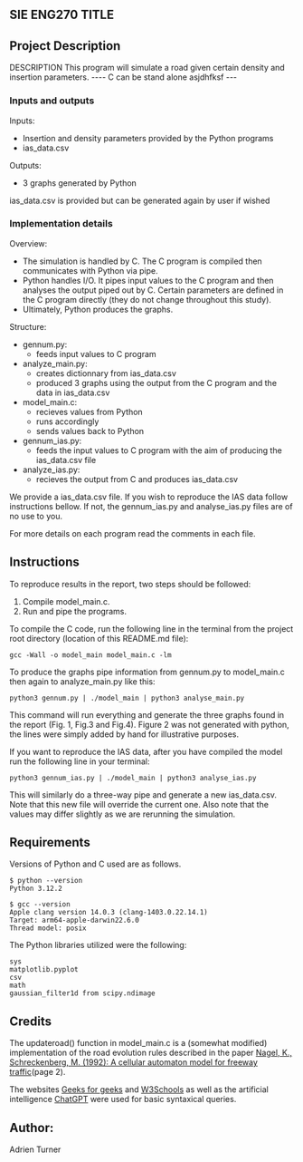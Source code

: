 ## SIE ENG270 TITLE

## Project Description

DESCRIPTION
This program will simulate a road given certain density and insertion parameters.
---- C can be stand alone asjdhfksf ---

### Inputs and outputs

Inputs:
- Insertion and density parameters provided by the Python programs
- ias_data.csv

Outputs:
- 3 graphs generated by Python

ias_data.csv is provided but can be generated again by user if wished

### Implementation details

Overview:
- The simulation is handled by C. The C program is compiled then communicates with Python via pipe.
- Python handles I/O. It pipes input values to the C program and then analyses the output piped out by C. Certain parameters are defined in the C program directly (they do not change throughout this study).
- Ultimately, Python produces the graphs.

Structure:
- gennum.py:
    - feeds input values to C program
- analyze_main.py:
    - creates dictionnary from ias_data.csv
    - produced 3 graphs using the output from the C program and the data in ias_data.csv
- model_main.c:
    - recieves values from Python
    - runs accordingly
    - sends values back to Python
- gennum_ias.py:
    - feeds the input values to C program with the aim of producing the ias_data.csv file
- analyze_ias.py:
    - recieves the output from C and produces ias_data.csv

We provide a ias_data.csv file. If you wish to reproduce the IAS data follow instructions bellow. If not, the gennum_ias.py and analyse_ias.py files are of no use to you.

For more details on each program read the comments in each file.

## Instructions

To reproduce results in the report, two steps should be followed:

1. Compile model_main.c.
2. Run and pipe the programs.

To compile the C code, run the following line in the terminal from the project root directory (location of this README.md file):
```
gcc -Wall -o model_main model_main.c -lm    
```

To produce the graphs pipe information from gennum.py to model_main.c then again to analyze_main.py like this:
```
python3 gennum.py | ./model_main | python3 analyse_main.py
```
This command will run everything and generate the three graphs found in the report (Fig. 1, Fig.3 and Fig.4). Figure 2 was not generated with python, the lines were simply added by hand for illustrative purposes.

If you want to reproduce the IAS data, after you have compiled the model run the following line in your terminal:
```
python3 gennum_ias.py | ./model_main | python3 analyse_ias.py
```
This will similarly do a three-way pipe and generate a new ias_data.csv.
Note that this new file will override the current one. Also note that the values may differ slightly as we are rerunning the simulation.

## Requirements

Versions of Python and C used are as follows. 
```
$ python --version
Python 3.12.2

$ gcc --version
Apple clang version 14.0.3 (clang-1403.0.22.14.1)
Target: arm64-apple-darwin22.6.0
Thread model: posix
```

The Python libraries utilized were the following:
``` 
sys
matplotlib.pyplot
csv
math
gaussian_filter1d from scipy.ndimage
```

## Credits

The updateroad() function in model_main.c is a (somewhat modified) implementation of the road evolution rules described in the paper [Nagel, K., Schreckenberg, M. (1992): A cellular automaton model for freeway traffic](https://www.researchgate.net/publication/263504490_A_cellular_automaton_model_for_freeway_traffic)(page 2).

The websites [Geeks for geeks](https://www.geeksforgeeks.org/) and [W3Schools](https://www.w3schools.com/) as well as the artificial intelligence [ChatGPT](https://chatgpt.com/) were used for basic syntaxical queries.

## Author:

Adrien Turner
